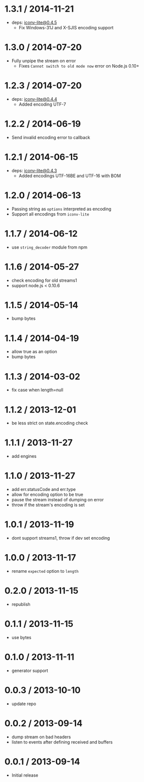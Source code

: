 1.3.1 / 2014-11-21
==================

  * deps: iconv-lite@0.4.5
    - Fix Windows-31J and X-SJIS encoding support

1.3.0 / 2014-07-20
==================

  * Fully unpipe the stream on error
    - Fixes `Cannot switch to old mode now` error on Node.js 0.10+

1.2.3 / 2014-07-20
==================

  * deps: iconv-lite@0.4.4
    - Added encoding UTF-7

1.2.2 / 2014-06-19
==================

  * Send invalid encoding error to callback

1.2.1 / 2014-06-15
==================

  * deps: iconv-lite@0.4.3
    - Added encodings UTF-16BE and UTF-16 with BOM

1.2.0 / 2014-06-13
==================

  * Passing string as `options` interpreted as encoding
  * Support all encodings from `iconv-lite`

1.1.7 / 2014-06-12
==================

  * use `string_decoder` module from npm

1.1.6 / 2014-05-27
==================

  * check encoding for old streams1
  * support node.js < 0.10.6

1.1.5 / 2014-05-14
==================

  * bump bytes

1.1.4 / 2014-04-19
==================

  * allow true as an option
  * bump bytes

1.1.3 / 2014-03-02
==================

  * fix case when length=null

1.1.2 / 2013-12-01
==================

  * be less strict on state.encoding check

1.1.1 / 2013-11-27
==================

  * add engines

1.1.0 / 2013-11-27
==================

  * add err.statusCode and err.type
  * allow for encoding option to be true
  * pause the stream instead of dumping on error
  * throw if the stream's encoding is set

1.0.1 / 2013-11-19
==================

  * dont support streams1, throw if dev set encoding

1.0.0 / 2013-11-17
==================

  * rename `expected` option to `length`

0.2.0 / 2013-11-15
==================

  * republish

0.1.1 / 2013-11-15
==================

  * use bytes

0.1.0 / 2013-11-11
==================

  * generator support

0.0.3 / 2013-10-10
==================

  * update repo

0.0.2 / 2013-09-14
==================

  * dump stream on bad headers
  * listen to events after defining received and buffers

0.0.1 / 2013-09-14
==================

  * Initial release
